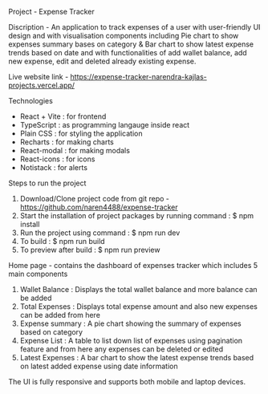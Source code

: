 Project - Expense Tracker

Discription - An application to track expenses of a user with user-friendly UI design and with visualisation components including Pie chart to show expenses summary bases on category & Bar chart to show latest expense trends based on date and with functionalities of add wallet balance, add new expense, edit and deleted already existing expense.

Live website link - https://expense-tracker-narendra-kajlas-projects.vercel.app/

<!-- Technologies -->

Technologies

- React + Vite : for frontend
- TypeScript : as programming langauge inside react
- Plain CSS : for styling the application
- Recharts : for making charts
- React-modal : for making modals
- React-icons : for icons
- Notistack : for alerts

<!-- Steps to run-->

Steps to run the project

1. Download/Clone project code from git repo - https://github.com/naren4488/expense-tracker
2. Start the installation of project packages by running command : $ npm install
3. Run the project using command : $ npm run dev
4. To build : $ npm run build
5. To preview after build : $ npm run preview

<!-- Pages and Components -->

Home page - contains the dashboard of expenses tracker which includes 5 main components

1. Wallet Balance : Displays the total wallet balance and more balance can be added
2. Total Expenses : Displays total expense amount and also new expenses can be added from here
3. Expense summary : A pie chart showing the summary of expenses based on category
4. Expense List : A table to list down list of expenses using pagination feature and from here any expenses can be deleted or edited
5. Latest Expenses : A bar chart to show the latest expense trends based on latest added expense using date information

The UI is fully responsive and supports both mobile and laptop devices.
